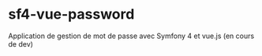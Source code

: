 # sf4-vue-password

Application de gestion de mot de passe avec Symfony 4 et vue.js (en cours de dev)
